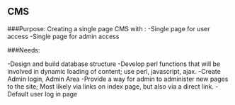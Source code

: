 CMS
---


###Purpose:
Creating a single page CMS with :
-Single page for user access
-Single page for admin access

###Needs:

-Design and build database structure
-Develop perl functions that will be involved in dynamic loading of content; use perl, javascript, ajax.
-Create Admin login, Admin Area
-Provide a way for admin to administer new pages to the site; Most likely via links on index page, 
	but also via a direct link.
-Default user log in page
